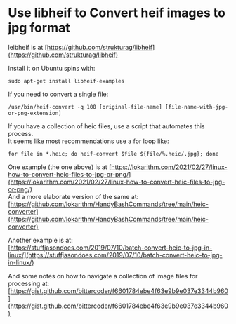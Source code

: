 # Use libheif to Convert heif images to jpg format  

leibheif is at [https://github.com/strukturag/libheif](https://github.com/strukturag/libheif)  

Install it on Ubuntu spins with:  
```terminal
sudo apt-get install libheif-examples
```

If you need to convert a single file:  
```terminal
/usr/bin/heif-convert -q 100 [original-file-name] [file-name-with-jpg-or-png-extension] 
```

If you have a collection of heic files, use a script that automates this process.  
It seems like most recommendations use a for loop like:  
```terminal
for file in *.heic; do heif-convert $file ${file/%.heic/.jpg}; done
```
One example (the one above) is at [https://lokarithm.com/2021/02/27/linux-how-to-convert-heic-files-to-jpg-or-png/](https://lokarithm.com/2021/02/27/linux-how-to-convert-heic-files-to-jpg-or-png/)  
And a more elaborate version of the same at: [https://github.com/lokarithm/HandyBashCommands/tree/main/heic-converter](https://github.com/lokarithm/HandyBashCommands/tree/main/heic-converter)  

Another example is at:  
[https://stuffjasondoes.com/2019/07/10/batch-convert-heic-to-jpg-in-linux/](https://stuffjasondoes.com/2019/07/10/batch-convert-heic-to-jpg-in-linux/)  

And some notes on how to navigate a collection of image files for processing at: [https://gist.github.com/bittercoder/f6601784ebe4f63e9b9e037e3344b960](https://gist.github.com/bittercoder/f6601784ebe4f63e9b9e037e3344b960)  